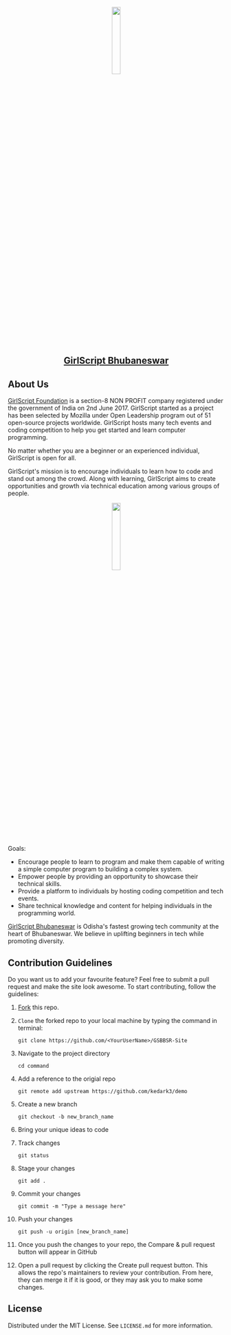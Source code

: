 <p align="center">
  <a href="https://girlscript-bhubaneswar.netlify.app/">
      <img width="20%" src="https://user-images.githubusercontent.com/54095539/103772038-d835ae80-504e-11eb-8cbc-a9f8559c9d58.png" class="loaded">
    <h2 align="center">GirlScript Bhubaneswar</h2>
  </a>
</p> 

## About Us
 [GirlScript Foundation](https://www.girlscript.tech/home) is a section-8 NON PROFIT company registered under the government of India on 2nd June 2017. GirlScript started as a project has been selected by Mozilla under Open Leadership program out of 51 open-source projects worldwide. GirlScript hosts many tech events and coding competition to help you get started and learn computer programming.

No matter whether you are a beginner or an experienced individual, GirlScript is open for all.

GirlScript's mission is to encourage individuals to learn how to code and stand out among the crowd. Along with learning, GirlScript aims to create opportunities and growth via technical education among various groups of people.

<p align="center">
      <img width="20%" src="https://yt3.ggpht.com/ytc/AAUvwnjpqPs0Ym5JS8iCVHYIRDwSEFDHMEw0qJWE600=s900-c-k-c0x00ffffff-no-rj" class="loaded">
</p>
Goals:

   - Encourage people to learn to program and make them capable of writing a simple computer program to building a complex system.
   - Empower people by providing an opportunity to showcase their technical skills.
   - Provide a platform to individuals by hosting coding competition and tech events.
   - Share technical knowledge and content for helping individuals in the programming world.

[GirlScript Bhubaneswar](https://girlscript-bhubaneswar.netlify.app/) is Odisha's fastest growing tech community at the heart of Bhubaneswar. We believe in uplifting beginners in tech while promoting diversity.

## Contribution Guidelines
Do you want us to add your favourite feature? Feel free to submit a pull request and make the site look awesome. To start contributing, follow the guidelines:


1. [Fork](https://github.com/Girlscript-Bhubaneswar/GSBBSR-Site/fork) this repo.

2. `Clone` the forked repo to your local machine by typing the command in terminal:

    `git clone https://github.com/<YourUserName>/GSBBSR-Site`
    
3. Navigate to the project directory

    `cd command`
    
4. Add a reference to the origial repo

    `git remote add upstream https://github.com/kedark3/demo`
    
5. Create a new branch

    `git checkout -b new_branch_name`
    
6. Bring your unique ideas to code

7. Track changes

    `git status`
    
8. Stage your changes

    `git add .`
    
9. Commit your changes

    `git commit -m "Type a message here"`
    
10. Push your changes

    `git push -u origin [new_branch_name]`
    
11. Once you push the changes to your repo, the Compare & pull request button will appear in GitHub

12. Open a pull request by clicking the Create pull request button. This allows the repo's maintainers to review your contribution. From here, they can merge it if it is good, or they may ask you to make some changes.

## License

Distributed under the MIT License. See `LICENSE.md` for more information.
